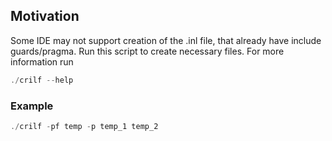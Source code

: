 ## Motivation
Some IDE may not support creation of the .inl file, that already have include guards/pragma.
Run this script to create necessary files.
For more information run
``` cpp
./crilf --help
```

### Example
``` cpp
./crilf -pf temp -p temp_1 temp_2
```
